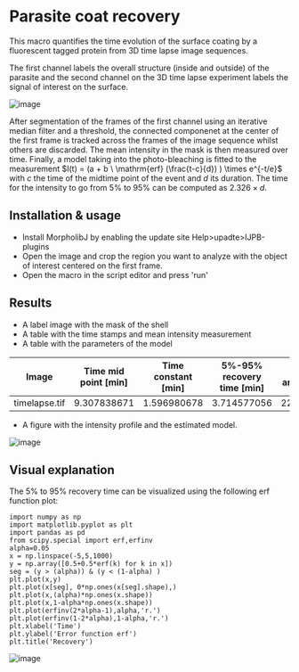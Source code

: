 # Parasite coat recovery

This macro quantifies the time evolution of the surface coating by a fluorescent tagged protein from 3D time lapse image sequences.

The first channel labels the overall structure (inside and outside) of the parasite and the second channel 
on the 3D time lapse experiment labels the signal of interest on the surface.

![image](https://github.com/jboulanger/imagej-macro/assets/3415561/5533b6d2-4fee-4361-83d1-c999485a694d)

After segmentation of the frames of the first channel using an iterative median filter and a threshold, the connected componenet at
the center of the first frame is tracked across the frames of the image sequence whilst others are discarded. The mean
intensity in the mask is then measured over time. Finally, a model taking into the photo-bleaching  is fitted to the measurement
$I(t) = (a + b \ \mathrm{erf} (\frac{t-c}{d}) ) \times e^{-t/e}$ with $c$ the time of the midtime point of the event and $d$ its duration.
The time for the intensity to go from 5% to 95% can be computed as $2.326 \times d$.

## Installation & usage
- Install MorpholibJ by enabling the update site Help>upadte>IJPB-plugins
- Open the image and crop the region you want to analyze with the object of interest centered on the first frame.
- Open the macro in the script editor and press 'run'

## Results

- A label image with the mask of the shell
- A table with the time stamps and mean intensity measurement
- A table with the parameters of the model

|Image|Time mid point [min]|Time constant [min]|5%-95% recovery time [min]|Intensity amplitude [au]|Intensity offset [au]|Photo-bleaching [min]|R squared|
|--|--|--|--|--|--|--|--|
|timelapse.tif|9.307838671|1.596980678|3.714577056|22.514305927|133.144549683|19.980892181|0.998063720|
  
- A figure with the intensity profile and the estimated model.

![image](https://github.com/jboulanger/imagej-macro/assets/3415561/888a3341-c66e-4305-98d0-3121577c7576)


## Visual explanation
The 5% to 95% recovery time can be visualized using the following erf function plot:
```
import numpy as np
import matplotlib.pyplot as plt
import pandas as pd
from scipy.special import erf,erfinv
alpha=0.05
x = np.linspace(-5,5,1000)
y = np.array([0.5+0.5*erf(k) for k in x])
seg = (y > (alpha)) & (y < (1-alpha) )
plt.plot(x,y)
plt.plot(x[seg], 0*np.ones(x[seg].shape),)
plt.plot(x,(alpha)*np.ones(x.shape))
plt.plot(x,1-alpha*np.ones(x.shape))
plt.plot(erfinv(2*alpha-1),alpha,'r.')
plt.plot(erfinv(1-2*alpha),1-alpha,'r.')
plt.xlabel('Time')
plt.ylabel('Error function erf')
plt.title('Recovery')
```

![image](https://github.com/jboulanger/imagej-macro/assets/3415561/69625ac3-7a16-47a4-b4d4-4d56052a1258)
